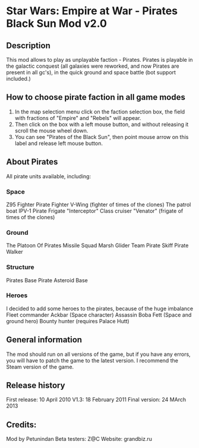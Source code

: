 # Star Wars: Empire at War - Pirates Black Sun Mod v2.0

## Description
This mod allows to play as unplayable faction - Pirates.
Pirates is playable in the galactic conquest (all galaxies were reworked, and now Pirates are present in all gc's), in the quick ground and space battle (bot support included.)

## How to choose pirate faction in all game modes
1) In the map selection menu click on the faction selection box, the field with fractions of "Empire" and "Rebels" will appear.
2) Then click on the box with a left mouse button, and without releasing it scroll the mouse wheel down.
3) You can see "Pirates of the Black Sun", then point mouse arrow on this label and release left mouse button.

## About Pirates
All pirate units available, including:

### Space
Z95 Fighter
Pirate Fighter
V-Wing (fighter of times of the clones)
The patrol boat IPV-1
Pirate Frigate "Interceptor"
Class cruiser "Venator" (frigate of times of the clones)

### Ground
The Platoon Of Pirates
Missile Squad
Marsh Glider Team
Pirate Skiff
Pirate Walker

### Structure
Pirates Base
Pirate Asteroid Base

### Heroes
I decided to add some heroes to the pirates, because of the huge imbalance
Fleet commander Ackbar (Space character)
Assassin Boba Fett (Space and ground hero)
Bounty hunter (requires Palace Hutt)

## General information
The mod should run on all versions of the game, but if you have any errors, you will have to patch the game to the latest version.
I recommend the Steam version of the game.

## Release history
First release: 10 April 2010
V1.3: 18 February 2011
Final version: 24 MArch 2013

## Credits:
Mod by Petunindan
Beta testers: Z@C
Website: grandbiz.ru

